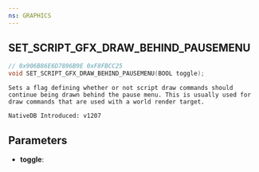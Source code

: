 ```yaml
---
ns: GRAPHICS
---
```

## SET_SCRIPT_GFX_DRAW_BEHIND_PAUSEMENU

```c
// 0x906B86E6D7896B9E 0xF8FBCC25
void SET_SCRIPT_GFX_DRAW_BEHIND_PAUSEMENU(BOOL toggle);
```

```
Sets a flag defining whether or not script draw commands should continue being drawn behind the pause menu. This is usually used for draw commands that are used with a world render target.

NativeDB Introduced: v1207
```

## Parameters
* **toggle**:

